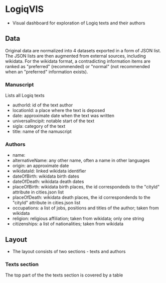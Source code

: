 # LogiqVIS

- Visual dashboard for exploration of Logiq texts and their authors

## Data

Original data are normalized into 4 datasets exported in a form of JSON list.
The JSON lists are then augmented from external sources, including wikidata. For the wikidata format, a contradicting information items are ranked as "preferred" (recommended) or "normal" (not recommended when an "preferred" information exists).

### Manuscript

Lists all Logiq texts

- authorId: id of the text author
- locationId: a place where the text is deposed
- date: approximate date when the text was written
- universalIncipit: notable start of the text
- sigla: category of the text
- title: name of the namuscript

### Authors

- name:
- alternativeName: any other name, often a name in other languages
- origin: an approximate date
- wikidataId: linked wikidata identifier
- dateOfBirth: wikidata birth dates
- dateOfDeath: wikidata death dates
- placeOfBirth: wikidata birth places, the id correspondeds to the "cityId" attribute in cities.json list
- placeOfDeath: wikidata death places, the id correspondends to the "cityId" attribute in cities.json list
- occupations: a list of jobs, positions and titles of the author; taken from wikidata
- religion: religious affiliation; taken from wikidata; only one string
- citizenships: a list of nationalities; taken from wikidata

## Layout

- The layout consists of two sections - texts and authors

### Texts section

The top part of the the texts section is covered by a table

